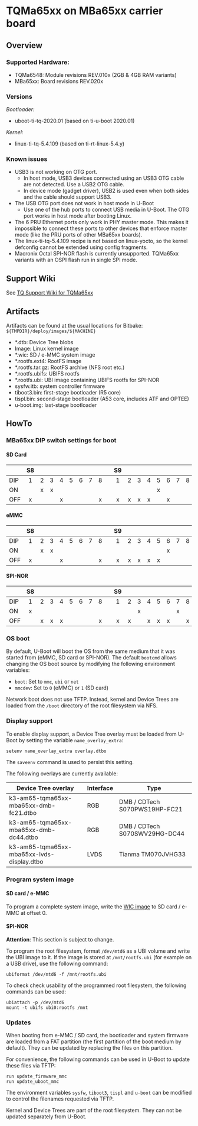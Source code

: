 # TQMa65xx on MBa65xx carrier board

## Overview

### Supported Hardware:

* TQMa6548: Module revisions REV.010x (2GB & 4GB RAM variants)
* MBa65xx: Board revisions REV.020x

### Versions

_Bootloader:_

* uboot-ti-tq-2020.01 (based on ti-u-boot 2020.01)

_Kernel:_

* linux-ti-tq-5.4.109 (based on ti-rt-linux-5.4.y)

### Known issues

* USB3 is not working on OTG port.
  - In host mode, USB3 devices connected using an USB3 OTG cable are not
    detected. Use a USB2 OTG cable.
  - In device mode (gadget driver), USB2 is used even when both sides and the
    cable should support USB3.
* The USB OTG port does not work in host mode in U-Boot
  - Use one of the hub ports to connect USB media in U-Boot. The OTG port works
    in host mode after booting Linux.
* The 6 PRU Ethernet ports only work in PHY master mode. This makes it
  impossible to connect these ports to other devices that enforce master mode
  (like the PRU ports of other MBa65xx boards).
* The linux-ti-tq-5.4.109 recipe is not based on linux-yocto, so the kernel
  defconfig cannot be extended using config fragments.
* Macronix Octal SPI-NOR flash is currently unsupported. TQMa65xx variants with
  an OSPI flash run in single SPI mode.

## Support Wiki

See [TQ Support Wiki for TQMa65xx](https://support.tq-group.com/en/arm/tqma65xx)

## Artifacts

Artifacts can be found at the usual locations for Bitbake:
`${TMPDIR}/deploy/images/${MACHINE}`

* \*.dtb: Device Tree blobs
* Image: Linux kernel image
* \*.wic: SD / e-MMC system image
* \*.rootfs.ext4: RootFS image
* \*.rootfs.tar.gz: RootFS archive (NFS root etc.)
* \*.rootfs.ubifs: UBIFS rootfs
* \*.rootfs.ubi: UBI image containing UBIFS rootfs for SPI-NOR
* sysfw.itb: system controller firmware
* tiboot3.bin: first-stage bootloader (R5 core)
* tispl.bin: second-stage bootloader (A53 core, includes ATF and OPTEE)
* u-boot.img: last-stage bootloader

## HowTo

### MBa65xx DIP switch settings for boot

#### SD Card

|         |  S8 |     |     |     |     |     |     |     |    |  S9 |     |     |     |     |     |     |     |
| ------- | :-: | :-: | :-: | :-: | :-: | :-: | :-: | :-: | -- | :-: | :-: | :-: | :-: | :-: | :-: | :-: | :-: |
| DIP     |  1  |  2  |  3  |  4  |  5  |  6  |  7  |  8  |    |  1  |  2  |  3  |  4  |  5  |  6  |  7  |  8  |
| ON      |     |  x  |  x  |     |     |     |     |     |    |     |     |     |     |  x  |     |     |     |
| OFF     |  x  |     |     |  x  |     |     |     |  x  |    |  x  |  x  |  x  |  x  |     |  x  |     |     |

#### eMMC

|         |  S8 |     |     |     |     |     |     |     |    |  S9 |     |     |     |     |     |     |     |
| ------- | :-: | :-: | :-: | :-: | :-: | :-: | :-: | :-: | -- | :-: | :-: | :-: | :-: | :-: | :-: | :-: | :-: |
| DIP     |  1  |  2  |  3  |  4  |  5  |  6  |  7  |  8  |    |  1  |  2  |  3  |  4  |  5  |  6  |  7  |  8  |
| ON      |     |  x  |  x  |     |     |     |     |     |    |     |     |     |     |     |  x  |     |     |
| OFF     |  x  |     |     |  x  |     |     |     |  x  |    |  x  |  x  |  x  |  x  |  x  |     |     |     |

#### SPI-NOR

|         |  S8 |     |     |     |     |     |     |     |    |  S9 |     |     |     |     |     |     |     |
| ------- | :-: | :-: | :-: | :-: | :-: | :-: | :-: | :-: | -- | :-: | :-: | :-: | :-: | :-: | :-: | :-: | :-: |
| DIP     |  1  |  2  |  3  |  4  |  5  |  6  |  7  |  8  |    |  1  |  2  |  3  |  4  |  5  |  6  |  7  |  8  |
| ON      |  x  |     |     |     |     |     |     |     |    |     |     |  x  |     |     |     |  x  |     |
| OFF     |     |  x  |  x  |  x  |     |     |     |  x  |    |  x  |  x  |     |  x  |  x  |  x  |     |  x  |

### OS boot

By default, U-Boot will boot the OS from the same medium that it was started
from (eMMC, SD card or SPI-NOR). The default `bootcmd` allows changing the OS
boot source by modifying the following environment variables:

- `boot`: Set to `mmc`, `ubi` or `net`
- `mmcdev`: Set to `0` (eMMC) or `1` (SD card)

Network boot does not use TFTP. Instead, kernel and Device Trees are loaded from
the `/boot` directory of the root filesystem via NFS.

### Display support

To enable display support, a Device Tree overlay must be loaded from U-Boot
by setting the variable `name_overlay_extra`:
```
setenv name_overlay_extra overlay.dtbo
```
The `saveenv` command is used to persist this setting.

The following overlays are currently available:

| Device Tree overlay                        | Interface     | Type                          |
|--------------------------------------------|---------------|-------------------------------|
| k3-am65-tqma65xx-mba65xx-dmb-fc21.dtbo     | RGB           | DMB / CDTech S070PWS19HP-FC21 |
| k3-am65-tqma65xx-mba65xx-dmb-dc44.dtbo     | RGB           | DMB / CDTech S070SWV29HG-DC44 |
| k3-am65-tqma65xx-mba65xx-lvds-display.dtbo | LVDS          | Tianma TM070JVHG33            |

### Program system image

#### SD card / e-MMC

To program a complete system image, write the [WIC image](#artifacts) to
SD card / e-MMC at offset 0.

#### SPI-NOR

__Attention__: This section is subject to change.

To program the root filesystem, format `/dev/mtd6` as a UBI volume and write
the UBI image to it. If the image is stored at `/mnt/rootfs.ubi` (for example
on a USB drive), use the following command:
```
ubiformat /dev/mtd6 -f /mnt/rootfs.ubi
```

To check check usability of the programmed root filesystem, the following
commands can be used:
```
ubiattach -p /dev/mtd6
mount -t ubifs ubi0:rootfs /mnt
```

### Updates

When booting from e-MMC / SD card, the bootloader and system firmware are loaded
from a FAT partition (the first partition of the boot medium by default). They
can be updated by replacing the files on this partition.

For convenience, the following commands can be used in U-Boot to update these
files via TFTP:
```
run update_firmware_mmc
run update_uboot_mmc
```
The environment variables `sysfw`, `tiboot3`, `tispl` and `u-boot` can be
modified to control the filenames requested via TFTP.

Kernel and Device Trees are part of the root filesystem. They can not be updated
separately from U-Boot.
